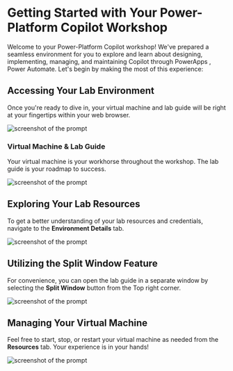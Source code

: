 # Getting Started with Your Power-Platform Copilot Workshop
 
Welcome to your Power-Platform Copilot workshop! We've prepared a seamless environment for you to explore and learn about designing, implementing, managing, and maintaining Copilot through PowerApps , Power Automate. Let's begin by making the most of this experience:
 
## Accessing Your Lab Environment
 
Once you're ready to dive in, your virtual machine and lab guide will be right at your fingertips within your web browser.
 
   ![screenshot of the prompt ](../Media/mainpgg.png) 

### Virtual Machine & Lab Guide
 
Your virtual machine is your workhorse throughout the workshop. The lab guide is your roadmap to success.

   ![screenshot of the prompt ](../Media/maingg.png)  
 
## Exploring Your Lab Resources
 
To get a better understanding of your lab resources and credentials, navigate to the **Environment Details** tab.
 
   ![screenshot of the prompt ](../Media/env.png)  
 
## Utilizing the Split Window Feature
 
For convenience, you can open the lab guide in a separate window by selecting the **Split Window** button from the Top right corner.
 
   ![screenshot of the prompt ](../Media/main2.png) 
 
## Managing Your Virtual Machine
 
Feel free to start, stop, or restart your virtual machine as needed from the **Resources** tab. Your experience is in your hands!
 
   ![screenshot of the prompt ](../Media/vmrunning.png) 
